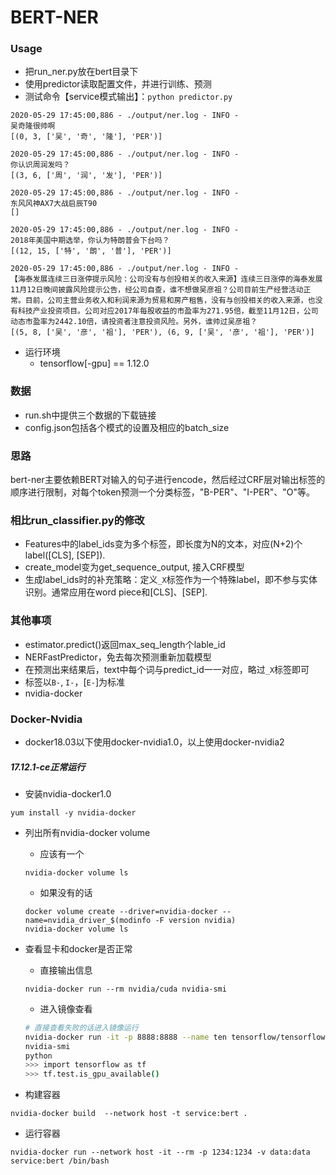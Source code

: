 # BERT-NER

### Usage

* 把run_ner.py放在bert目录下
* 使用predictor读取配置文件，并进行训练、预测
* 测试命令【service模式输出】：`python predictor.py`
```
2020-05-29 17:45:00,886 - ./output/ner.log - INFO - 
吴奇隆很帅啊
[(0, 3, ['吴', '奇', '隆'], 'PER')]

2020-05-29 17:45:00,886 - ./output/ner.log - INFO - 
你认识周润发吗？
[(3, 6, ['周', '润', '发'], 'PER')]

2020-05-29 17:45:00,886 - ./output/ner.log - INFO - 
东风风神AX7大战启辰T90
[]

2020-05-29 17:45:00,886 - ./output/ner.log - INFO - 
2018年美国中期选举，你认为特朗普会下台吗？
[(12, 15, ['特', '朗', '普'], 'PER')]

2020-05-29 17:45:00,886 - ./output/ner.log - INFO - 
【海泰发展连续三日涨停提示风险：公司没有与创投相关的收入来源】连续三日涨停的海泰发展11月12日晚间披露风险提示公告，经公司自查，谁不想做吴彦祖？公司目前生产经营活动正常。目前，公司主营业务收入和利润来源为贸易和房产租售，没有与创投相关的收入来源，也没有科技产业投资项目。公司对应2017年每股收益的市盈率为271.95倍，截至11月12日，公司动态市盈率为2442.10倍，请投资者注意投资风险。另外，谁帅过吴彦祖？
[(5, 8, ['吴', '彦', '祖'], 'PER'), (6, 9, ['吴', '彦', '祖'], 'PER')]
```
* 运行环境
    - tensorflow[-gpu] == 1.12.0

### 数据

* run.sh中提供三个数据的下载链接
* config.json包括各个模式的设置及相应的batch_size

### 思路

bert-ner主要依赖BERT对输入的句子进行encode，然后经过CRF层对输出标签的顺序进行限制，对每个token预测一个分类标签，"B-PER"、"I-PER"、"O"等。

### 相比run_classifier.py的修改

* Features中的label_ids变为多个标签，即长度为N的文本，对应(N+2)个label([CLS], [SEP]).
* create_model变为get_sequence_output, 接入CRF模型
* 生成label_ids时的补充策略：定义`_X`标签作为一个特殊label，即不参与实体识别。通常应用在word piece和[CLS]、[SEP].

### 其他事项

* estimator.predict()返回max_seq_length个lable_id
* NERFastPredictor，免去每次预测重新加载模型
* 在预测出来结果后，text中每个词与predict_id一一对应，略过`_X`标签即可
* 标签以`B-`, `I-`，[`E-`]为标准
* nvidia-docker


### Docker-Nvidia

* docker18.03以下使用docker-nvidia1.0，以上使用docker-nvidia2

##### 17.12.1-ce正常运行

* 安装nvidia-docker1.0
```
yum install -y nvidia-docker
```

* 列出所有nvidia-docker volume
    - 应该有一个
    ```
    nvidia-docker volume ls
    ```
    * 如果没有的话
    ```shell
    docker volume create --driver=nvidia-docker --name=nvidia_driver_$(modinfo -F version nvidia)
    nvidia-docker volume ls
    ```
* 查看显卡和docker是否正常
    - 直接输出信息
    ```
    nvidia-docker run --rm nvidia/cuda nvidia-smi
    ```
    - 进入镜像查看
    ```sh
    # 直接查看失败的话进入镜像运行
    nvidia-docker run -it -p 8888:8888 --name ten tensorflow/tensorflow:0.11.0rc0-gpu  /bin/sh
    nvidia-smi
    python
    >>> import tensorflow as tf
    >>> tf.test.is_gpu_available()
    ```

* 构建容器
```
nvidia-docker build  --network host -t service:bert .
```

* 运行容器
```
nvidia-docker run --network host -it --rm -p 1234:1234 -v data:data  service:bert /bin/bash
```